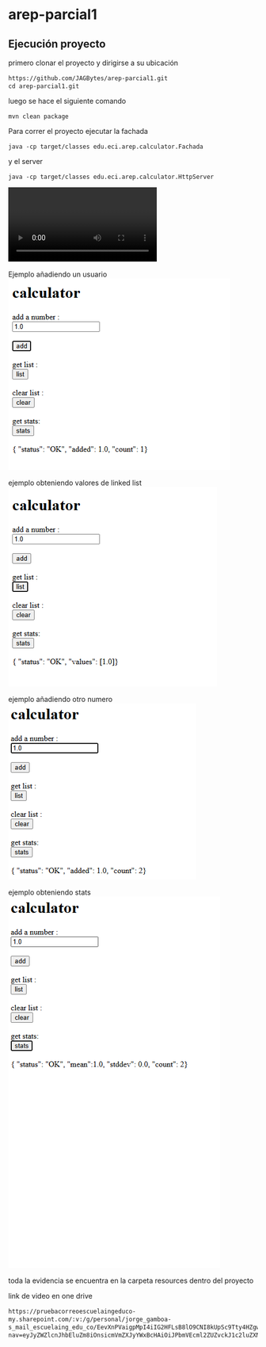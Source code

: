 # arep-parcial1



## Ejecución proyecto

primero clonar el proyecto y dirigirse a su ubicación

```
https://github.com/JAGBytes/arep-parcial1.git
cd arep-parcial1.git
```
luego se hace el siguiente comando
```
mvn clean package
```
Para correr el proyecto ejecutar la fachada

```
java -cp target/classes edu.eci.arep.calculator.Fachada
```

y el server

```
java -cp target/classes edu.eci.arep.calculator.HttpServer
```

<video controls src="src/main/java/resources/Recording 2025-09-10 112057.mp4" title="Title"></video>

Ejemplo añadiendo un usuario
![alt text](<src/main/java/resources/Screenshot 2025-09-10 111041.png>)


ejemplo obteniendo valores de linked list
![alt text](<src/main/java/resources/Screenshot 2025-09-10 111119.png>)

ejemplo añadiendo otro numero
![alt text](<src/main/java/resources/Screenshot 2025-09-10 111227.png>)


ejemplo obteniendo stats
![alt text](<src/main/java/resources/Screenshot 2025-09-10 111318.png>)

toda la evidencia se encuentra en la carpeta resources dentro del proyecto

link de video en one drive  
```
https://pruebacorreoescuelaingeduco-my.sharepoint.com/:v:/g/personal/jorge_gamboa-s_mail_escuelaing_edu_co/EevXnPVaigpMpI4iIG2HFLsB8lO9CNI8kUpSc9Tty4HZgw?nav=eyJyZWZlcnJhbEluZm8iOnsicmVmZXJyYWxBcHAiOiJPbmVEcml2ZUZvckJ1c2luZXNzIiwicmVmZXJyYWxBcHBQbGF0Zm9ybSI6IldlYiIsInJlZmVycmFsTW9kZSI6InZpZXciLCJyZWZlcnJhbFZpZXciOiJNeUZpbGVzTGlua0NvcHkifX0&e=6LbcaV
```
